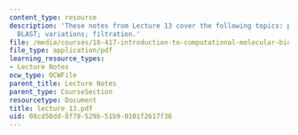 ```yaml
---
content_type: resource
description: 'These notes from Lecture 13 cover the following topics: pigeonhole principle;
  BLAST; variations; filtration.'
file: /media/courses/18-417-introduction-to-computational-molecular-biology-fall-2004/08cd50dd8f78529b51b90101f2617f36_lecture_13.pdf
file_type: application/pdf
learning_resource_types:
- Lecture Notes
ocw_type: OCWFile
parent_title: Lecture Notes
parent_type: CourseSection
resourcetype: Document
title: lecture_13.pdf
uid: 08cd50dd-8f78-529b-51b9-0101f2617f36
---
```

